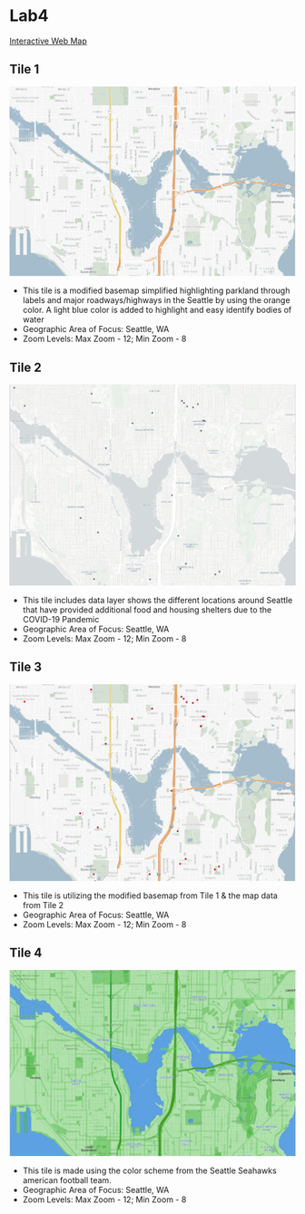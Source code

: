 # Lab4

[Interactive Web Map](https://hersheylande.github.io/Lab4/)

## Tile 1
![](img/tile1.png)

- This tile is a modified basemap simplified highlighting parkland through labels and major roadways/highways in the Seattle by using the orange color. A light blue color is added to highlight and easy identify bodies of water
- Geographic Area of Focus: Seattle, WA
- Zoom Levels: Max Zoom - 12; Min Zoom - 8

## Tile 2
![](img/tile2.png)

- This tile includes data layer shows the different locations around Seattle that have provided additional food and housing shelters due to the COVID-19 Pandemic
- Geographic Area of Focus: Seattle, WA
- Zoom Levels: Max Zoom - 12; Min Zoom - 8


## Tile 3
![](img/tile3.png)

- This tile is utilizing the modified basemap from Tile 1 & the map data from Tile 2
- Geographic Area of Focus: Seattle, WA
- Zoom Levels: Max Zoom - 12; Min Zoom - 8

## Tile 4
![](img/tile4.png)

- This tile is made using the color scheme from the Seattle Seahawks american football team.
- Geographic Area of Focus: Seattle, WA
- Zoom Levels: Max Zoom - 12; Min Zoom - 8
